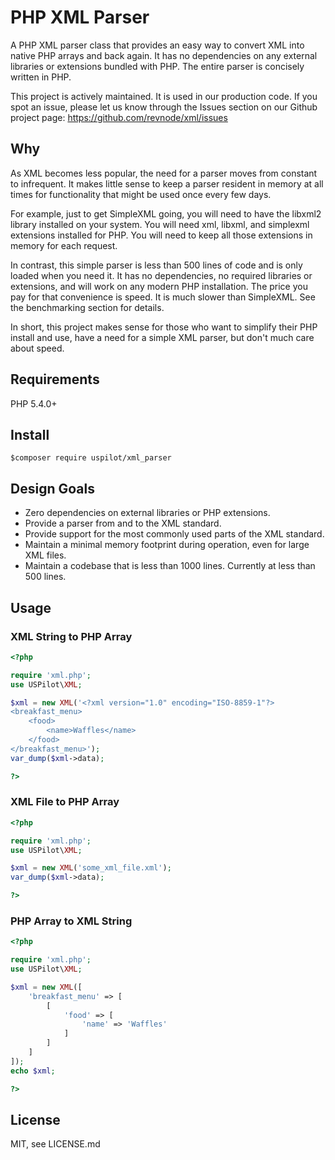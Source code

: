 # PHP XML Parser

A PHP XML parser class that provides an easy way to convert XML into native PHP
arrays and back again. It has no dependencies on any external libraries or
extensions bundled with PHP. The entire parser is concisely written in PHP.

This project is actively maintained. It is used in our production code. If you
spot an issue, please let us know through the Issues section on our Github
project page: https://github.com/revnode/xml/issues

## Why

As XML becomes less popular, the need for a parser moves from constant to
infrequent. It makes little sense to keep a parser resident in memory at all times
for functionality that might be used once every few days.

For example, just to get SimpleXML going, you will need to have the libxml2
library installed on your system. You will need xml, libxml, and simplexml
extensions installed for PHP. You will need to keep all those extensions in
memory for each request.

In contrast, this simple parser is less than 500 lines of code and is only
loaded when you need it. It has no dependencies, no required libraries or
extensions, and will work on any modern PHP installation. The price you pay for
that convenience is speed. It is much slower than SimpleXML. See the benchmarking
section for details.

In short, this project makes sense for those who want to simplify their PHP
install and use, have a need for a simple XML parser, but don't much care
about speed.

## Requirements

PHP 5.4.0+

## Install

```
$composer require uspilot/xml_parser
```

## Design Goals

* Zero dependencies on external libraries or PHP extensions.
* Provide a parser from and to the XML standard.
* Provide support for the most commonly used parts of the XML standard.
* Maintain a minimal memory footprint during operation, even for large XML files.
* Maintain a codebase that is less than 1000 lines. Currently at less than 500 lines.

## Usage

### XML String to PHP Array

```php
<?php

require 'xml.php';
use USPilot\XML;

$xml = new XML('<?xml version="1.0" encoding="ISO-8859-1"?>
<breakfast_menu>
	<food>
		<name>Waffles</name>
	</food>
</breakfast_menu>');
var_dump($xml->data);

?>
```

### XML File to PHP Array

```php
<?php

require 'xml.php';
use USPilot\XML;

$xml = new XML('some_xml_file.xml');
var_dump($xml->data);

?>
```

### PHP Array to XML String

```php
<?php

require 'xml.php';
use USPilot\XML;

$xml = new XML([
	'breakfast_menu' => [
		[
			'food' => [
				'name' => 'Waffles'
			]
		]
	]
]);
echo $xml;

?>
```


## License

MIT, see LICENSE.md